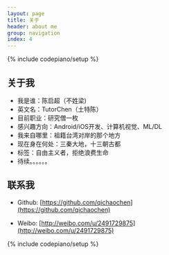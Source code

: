 ```yaml
---
layout: page
title: 关于
header: about me
group: navigation
index: 4
---
```

{% include codepiano/setup %}

## 关于我
* 我是谁：陈启超（不姓梁)
* 英文名：TutorChen（土特陈）
* 目前职业：研究僧一枚
* 感兴趣方向：Android/iOS开发、计算机视觉、ML/DL
* 我来自哪里：祖籍台湾对岸的那个地方
* 现在身在何处：三秦大地，十三朝古都
* 标签：自由主义者，拒绝浪费生命
* 待续。。。。。。

## 联系我

* Github: [https://github.com/qichaochen](https://github.com/qichaochen)

* Weibo: [http://weibo.com/u/2491729875](http://weibo.com/u/2491729875)

{% include codepiano/setup %}
